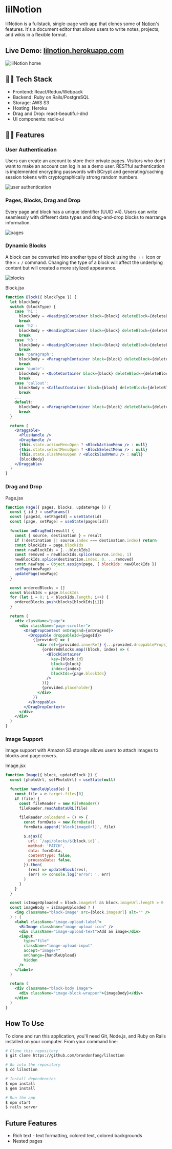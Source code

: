 # lilNotion

lilNotion is a fullstack, single-page web app that clones some of [Notion](https://www.notion.so/product)'s features. It's a document editor that allows users to write notes, projects, and wikis in a flexible format.

## **Live Demo: [lilnotion.herokuapp.com](https://lilnotion.herokuapp.com)**

![lilNotion home](https://raw.githubusercontent.com/brandonfang/lilnotion/main/app/assets/images/readme-1.png)

## 🧑‍💻 Tech Stack

- Frontend: React/Redux/Webpack
- Backend: Ruby on Rails/PostgreSQL
- Storage: AWS S3
- Hosting: Heroku
- Drag and Drop: react-beautiful-dnd
- UI components: radix-ui

## 🧑‍💻 Features

### User Authentication

Users can create an account to store their private pages. Visitors who don't want to make an account can log in as a demo user. RESTful authentication is implemented encrypting passwords with BCrypt and generating/caching session tokens with cryptographically strong random numbers.

![user authentication](https://raw.githubusercontent.com/brandonfang/lilnotion/main/app/assets/images/readme-2.png)

### Pages, Blocks, Drag and Drop

Every page and block has a unique identifier (UUID v4). Users can write seamlessly with different data types and drag-and-drop blocks to rearrange information.

![pages](https://raw.githubusercontent.com/brandonfang/lilnotion/main/app/assets/images/readme-3.png)

### Dynamic Blocks

A block can be converted into another type of block using the `⋮⋮` icon or the `⌘` + `/` command. Changing the type of a block will affect the underlying content but will created a more stylized appearance.

![blocks](https://raw.githubusercontent.com/brandonfang/lilnotion/main/app/assets/images/readme-4.png)

Block.jsx

```jsx
function Block({ blockType }) {
  let blockBody
  switch (blockType) {
    case 'h1':
      blockBody = <Heading1Container block={block} deleteBlock={deleteBlock} />
      break
    case 'h2':
      blockBody = <Heading2Container block={block} deleteBlock={deleteBlock} />
      break
    case 'h3':
      blockBody = <Heading3Container block={block} deleteBlock={deleteBlock} />
      break
    case 'paragraph':
      blockBody = <ParagraphContainer block={block} deleteBlock={deleteBlock} />
      break
    case 'quote':
      blockBody = <QuoteContainer block={block} deleteBlock={deleteBlock} />
      break
    case 'callout':
      blockBody = <CalloutContainer block={block} deleteBlock={deleteBlock} />
      break
    ...
    default:
      blockBody = <ParagraphContainer block={block} deleteBlock={deleteBlock} />
      break
  }

  return (
    <Draggable>
      <PlusHandle />
      <DragHandle />
      {this.state.actionMenuOpen ? <BlockActionMenu /> : null}
      {this.state.selectMenuOpen ? <BlockSelectMenu /> : null}
      {this.state.slashMenuOpen ? <BlockSlashMenu /> : null}
      {blockBody}
    </Draggable>
  )
}
```

### Drag and Drop

<!-- record gif of drag and drop -->
<!-- ![drag and drop]() -->

Page.jsx

```jsx
function Page({ pages, blocks, updatePage }) {
  const { id } = useParams()
  const [pageId, setPageId] = useState(id)
  const [page, setPage] = useState(pages[id])

  function onDragEnd(result) {
    const { source, destination } = result
    if (!destination || source.index === destination.index) return
    const blockIds = page.blockIds
    const newBlockIds = [...blockIds]
    const removed = newBlockIds.splice(source.index, 1)
    newBlockIds.splice(destination.index, 0, ...removed)
    const newPage = Object.assign(page, { blockIds: newBlockIds })
    setPage(newPage)
    updatePage(newPage)
  }

  const orderedBlocks = []
  const blockIds = page.blockIds
  for (let i = 0; i < blockIds.length; i++) {
    orderedBlocks.push(blocks[blockIds[i]])
  }

  return (
    <div className="page">
      <div className="page-scroller">
        <DragDropContext onDragEnd={onDragEnd}>
          <Droppable droppableId={pageId}>
            {(provided) => (
              <div ref={provided.innerRef} {...provided.droppableProps} className="droppable-area">
                {orderedBlocks.map((block, index) => (
                  <BlockContainer
                    key={block.id}
                    block={block}
                    index={index}
                    blockIds={page.blockIds}
                  />
                ))}
                {provided.placeholder}
              </div>
            )}
          </Droppable>
        </DragDropContext>
      </div>
    </div>
  )
}
```

### Image Support

Image support with Amazon S3 storage allows users to attach images to blocks and page covers.

<!-- record gif of uploading image -->
<!-- ![image support]() -->

Image.jsx

```jsx
function Image({ block, updateBlock }) {
  const [photoUrl, setPhotoUrl] = useState(null)

  function handleUpload(e) {
    const file = e.target.files[0]
    if (file) {
      const fileReader = new FileReader()
      fileReader.readAsDataURL(file)

      fileReader.onloadend = () => {
        const formData = new FormData()
        formData.append('block[imageUrl]', file)

        $.ajax({
          url: `/api/blocks/${block.id}`,
          method: 'PATCH',
          data: formData,
          contentType: false,
          processData: false,
        }).then(
          (res) => updateBlock(res),
          (err) => console.log('error: ', err)
        )
      }
    }
  }

  const isImageUploaded = block.imageUrl && block.imageUrl.length > 0
  const imageBody = isImageUploaded ? (
    <img className="block-image" src={block.imageUrl} alt="" />
  ) : (
    <label className="image-upload-label">
      <BiImage className="image-upload-icon" />
      <div className="image-upload-text">Add an image</div>
      <input
        type="file"
        className="image-upload-input"
        accept="image/*"
        onChange={handleUpload}
        hidden
      />
    </label>
  )

  return (
    <div className="block-body image">
      <div className="image-block-wrapper">{imageBody}</div>
    </div>
  )
}
```

## How To Use

To clone and run this application, you'll need Git, Node.js, and Ruby on Rails installed on your computer. From your command line:

```bash
# Clone this repository
$ git clone https://github.com/brandonfang/lilnotion

# Go into the repository
$ cd lilnotion

# Install dependencies
$ npm install
$ gem install

# Run the app
$ npm start
$ rails server
```

## Future Features

- Rich text - text formatting, colored text, colored backgrounds
- Nested pages
